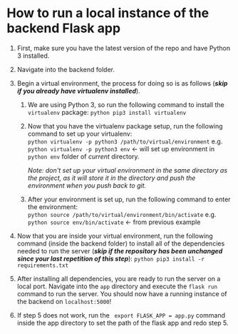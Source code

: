 # How to run a local instance of the backend Flask app

1. First, make sure you have the latest version of the repo and have Python 3 installed.  

2. Navigate into the backend folder.  

3. Begin a virtual environment, the process for doing so is as follows (***skip if you already have virtualenv installed***).
    1. We are using Python 3, so run the following command to install the ```virtualenv``` package: 
        ```python pip3 install virtualenv```
    2. Now that you have the virtualenv package setup, run the following command to set up your virtualenv:  
        ```python virtualenv -p python3 /path/to/virtual/environment``` e.g. ```python virtualenv -p python3 env``` <- will set up environment in ```python env``` folder of *current* directory.  
          
        *Note: don't set up your virtual environment in the same directory as the project, as it will store it in the directory and push the environment when you push back to git.*
    3. After your environment is set up, run the following command to enter the environment:  
        ```python source /path/to/virtual/environment/bin/activate``` e.g. ```python source env/bin/activate``` <- from previous example  
4. Now that you are inside your virtual environment, run the following command (inside the backend folder) to install all of the dependencies needed to run the server (***skip if the repository has been unchanged since your last repetition of this step***): 
    ```python pip3 install -r requirements.txt```
5. After installing all dependencies, you are ready to run the server on a local port. Navigate into the ```app``` directory and execute the ```flask run``` command to run the server. You should now have a running instance of the backend on ```localhost:5000```!
      
6. If step 5 does not work, run the  ``` export FLASK_APP = app.py``` command inside the app directory to set the path of the flask app and redo step 5.
